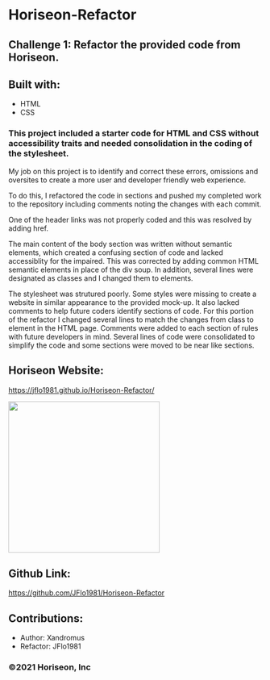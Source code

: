 # Horiseon-Refactor

## Challenge 1:  Refactor the provided code from Horiseon.

## Built with:
* HTML
* CSS

### This project included a starter code for HTML and CSS without accessibility traits and needed consolidation in the coding of the stylesheet.

My job on this project is to identify and correct these errors, omissions and oversites to create a more user and developer friendly web experience.

To do this, I refactored the code in sections and pushed my completed work to the repository including comments noting the changes with each commit.

One of the header links was not properly coded and this was resolved by adding href.

The main content of the body section was written without semantic elements, which created a confusing section of code and lacked accessiblity for the impaired.  This was corrected by adding common HTML semantic elements in place of the div soup.  In addition, several lines were designated as classes and I changed them to elements.

The stylesheet was strutured poorly. Some styles were missing to create a website in similar appearance to the provided mock-up.  It also lacked comments to help future coders identify sections of code. For this portion of the refactor I changed several lines to match the changes from class to element in the HTML page.  Comments were added to each section of rules with future developers in mind.  Several lines of code were consolidated to simplify the code and some sections were moved to be near like sections.

## Horiseon Website:
https://jflo1981.github.io/Horiseon-Refactor/

<img src="images/Screenshot-horiseon.jpg" width="300" >

## Github Link:
https://github.com/JFlo1981/Horiseon-Refactor

## Contributions:
* Author: Xandromus
* Refactor: JFlo1981

### ©️2021 Horiseon, Inc